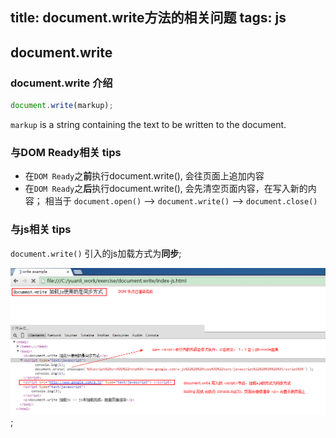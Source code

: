 title: document.write方法的相关问题
tags: js
---

## document.write

### document.write 介绍
```javascript
document.write(markup);
```
`markup` is a string containing the text to be written to the document.

### 与DOM Ready相关 tips
* 在`DOM Ready`之**前**执行document.write(), 会往页面上追加内容
* 在`DOM Ready`之**后**执行document.write(), 会先清空页面内容，在写入新的内容；
相当于 `document.open()` --> 	`document.write()` --> `document.close()`

### 与js相关 tips
`document.write()` 引入的js加载方式为**同步**;

![document.write(js)](/img/document-write-js.png);

